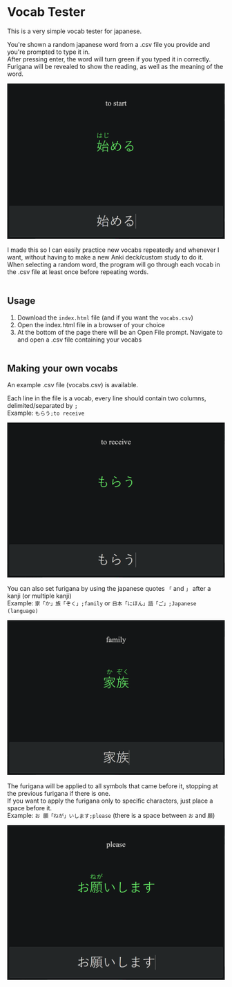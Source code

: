 # Vocab Tester
This is a very simple vocab tester for japanese.

You're shown a random japanese word from a .csv file you provide and you're prompted to type it in.  
After pressing enter, the word will turn green if you typed it in correctly.  
Furigana will be revealed to show the reading, as well as the meaning of the word.

<img width="600" src="Images\\start.png"/>

I made this so I can easily practice new vocabs repeatedly and whenever I want, without having to make a new Anki deck/custom study to do it.  
When selecting a random word, the program will go through each vocab in the .csv file at least once before repeating words.
</br></br>
## Usage ##
1. Download the ``index.html`` file (and if you want the ``vocabs.csv``)  
2. Open the index.html file in a browser of your choice  
3. At the bottom of the page there will be an Open File prompt. Navigate to and open a .csv file containing your vocabs
</br></br>
## Making your own vocabs ##
An example .csv file (vocabs.csv) is available.  

Each line in the file is a vocab, every line should contain two columns, delimited/separated by ``;``  
Example: ``もらう;to receive``

<img width="600" src="Images\\receive.png"/>  

You can also set furigana by using the japanese quotes ``「`` and ``」`` after a kanji (or multiple kanji)  
Example: ``家「か」族「ぞく」;family`` or ``日本「にほん」語「ご」;Japanese (language)``

<img width="600" src="Images\\family.png"/>  

The furigana will be applied to all symbols that came before it, stopping at the previous furigana if there is one.  
If you want to apply the furigana only to specific characters, just place a space before it.  
Example: ``お 願「ねが」いします;please`` (there is a space between ``お`` and ``願``)

<img width="600" src="Images\\please.png"/>
